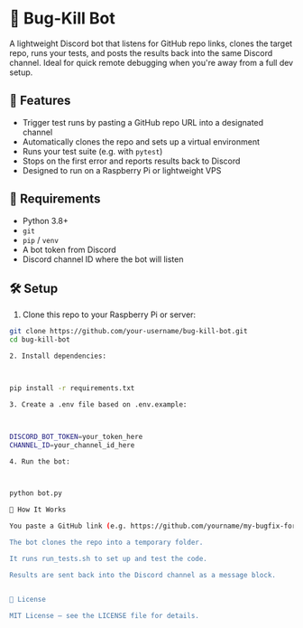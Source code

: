 # 🐛 Bug-Kill Bot

A lightweight Discord bot that listens for GitHub repo links, clones the target repo, runs your tests, and posts the results back into the same Discord channel. Ideal for quick remote debugging when you're away from a full dev setup.

## 🚀 Features

- Trigger test runs by pasting a GitHub repo URL into a designated channel
- Automatically clones the repo and sets up a virtual environment
- Runs your test suite (e.g. with `pytest`)
- Stops on the first error and reports results back to Discord
- Designed to run on a Raspberry Pi or lightweight VPS

## 🧰 Requirements

- Python 3.8+
- `git`
- `pip` / `venv`
- A bot token from Discord
- Discord channel ID where the bot will listen

## 🛠️ Setup

1. Clone this repo to your Raspberry Pi or server:

```bash
git clone https://github.com/your-username/bug-kill-bot.git
cd bug-kill-bot

2. Install dependencies:



pip install -r requirements.txt

3. Create a .env file based on .env.example:



DISCORD_BOT_TOKEN=your_token_here
CHANNEL_ID=your_channel_id_here

4. Run the bot:



python bot.py

🧪 How It Works

You paste a GitHub link (e.g. https://github.com/yourname/my-bugfix-fork) into the bot's channel.

The bot clones the repo into a temporary folder.

It runs run_tests.sh to set up and test the code.

Results are sent back into the Discord channel as a message block.


🧾 License

MIT License – see the LICENSE file for details.


